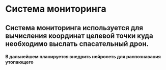 # Система мониторинга

## Система мониторинга используется для вычисления координат целевой точки куда необходимо выслать спасательный дрон. 


  #### В дальнейшем планируется внедрить нейросеть для распознавания утопающего
